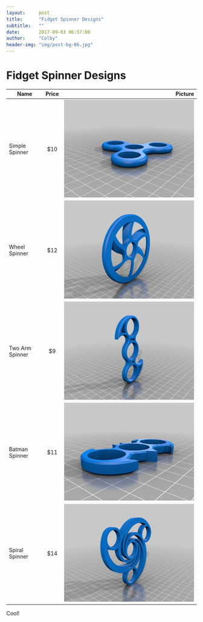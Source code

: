 ```yaml
---
layout:     post
title:      "Fidget Spinner Designs"
subtitle:   ""
date:       2017-09-03 06:57:00
author:     "Colby"
header-img: "img/post-bg-06.jpg"
---
```

<h1>Fidget Spinner Designs</h1>

| Name     | Price | Picture       |
| ------------- |:------------:| -----:|
| Simple Spinner|$10 |![Simple Spinner](/img/simple-spinner.jpg)| 
| Wheel Spinner |$12 |![Wheel Spinner](/img/wheel-spinner.jpg)|
| Two Arm Spinner |$9 |![Two arm Spinner](/img/two-arm-spinner.jpg)|
| Batman Spinner|$11 |![Batman Spinner](/img/batman-spinner.jpg)| 
| Spiral Spinner |$14 |![alt text](/img/spiral.jpg)|

Cool!